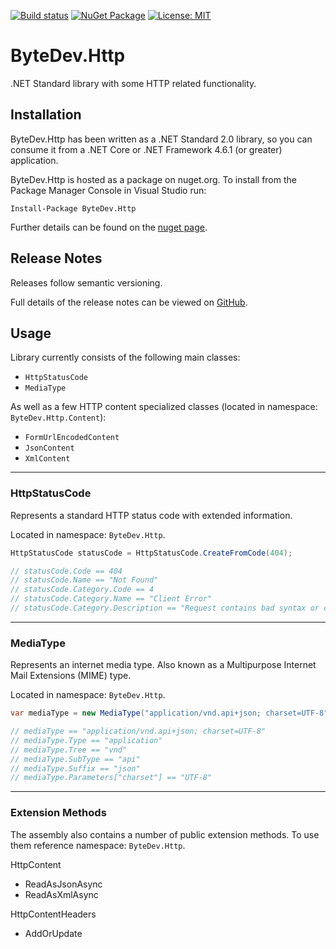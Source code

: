 [![Build status](https://ci.appveyor.com/api/projects/status/github/bytedev/ByteDev.Http?branch=master&svg=true)](https://ci.appveyor.com/project/bytedev/ByteDev-Http/branch/master)
[![NuGet Package](https://img.shields.io/nuget/v/ByteDev.Http.svg)](https://www.nuget.org/packages/ByteDev.Http)
[![License: MIT](https://img.shields.io/badge/License-MIT-green.svg)](https://github.com/ByteDev/ByteDev.Http/blob/master/LICENSE)

# ByteDev.Http

.NET Standard library with some HTTP related functionality.

## Installation

ByteDev.Http has been written as a .NET Standard 2.0 library, so you can consume it from a .NET Core or .NET Framework 4.6.1 (or greater) application.

ByteDev.Http is hosted as a package on nuget.org.  To install from the Package Manager Console in Visual Studio run:

`Install-Package ByteDev.Http`

Further details can be found on the [nuget page](https://www.nuget.org/packages/ByteDev.Http/).

## Release Notes

Releases follow semantic versioning.

Full details of the release notes can be viewed on [GitHub](https://github.com/ByteDev/ByteDev.Http/blob/master/docs/RELEASE-NOTES.md).

## Usage

Library currently consists of the following main classes:

- `HttpStatusCode`
- `MediaType`

As well as a few HTTP content specialized classes (located in namespace: `ByteDev.Http.Content`):

- `FormUrlEncodedContent`
- `JsonContent`
- `XmlContent`

---

### HttpStatusCode

Represents a standard HTTP status code with extended information.

Located in namespace: `ByteDev.Http`.

```csharp
HttpStatusCode statusCode = HttpStatusCode.CreateFromCode(404);

// statusCode.Code == 404
// statusCode.Name == "Not Found"
// statusCode.Category.Code == 4
// statusCode.Category.Name == "Client Error"
// statusCode.Category.Description == "Request contains bad syntax or cannot be fulfilled."
```

---

### MediaType

Represents an internet media type. Also known as a Multipurpose Internet Mail Extensions (MIME) type.

Located in namespace: `ByteDev.Http`.

```csharp
var mediaType = new MediaType("application/vnd.api+json; charset=UTF-8");

// mediaType == "application/vnd.api+json; charset=UTF-8"
// mediaType.Type == "application"
// mediaType.Tree == "vnd"
// mediaType.SubType == "api"
// mediaType.Suffix == "json"
// mediaType.Parameters["charset"] == "UTF-8"
```

---

### Extension Methods

The assembly also contains a number of public extension methods.  To use them reference namespace: `ByteDev.Http`.

HttpContent
- ReadAsJsonAsync
- ReadAsXmlAsync

HttpContentHeaders
- AddOrUpdate
